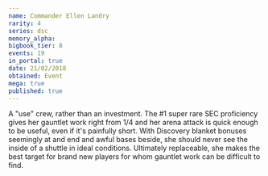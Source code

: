 ```yaml
---
name: Commander Ellen Landry
rarity: 4
series: dsc
memory_alpha:
bigbook_tier: 8
events: 19
in_portal: true
date: 21/02/2018
obtained: Event
mega: true
published: true
---
```


A "use" crew, rather than an investment. The #1 super rare SEC proficiency gives her gauntlet work right from 1/4 and her arena attack is quick enough to be useful, even if it's painfully short. With Discovery blanket bonuses seemingly at and end and awful bases beside, she should never see the inside of a shuttle in ideal conditions. Ultimately replaceable, she makes the best target for brand new players for whom gauntlet work can be difficult to find.
